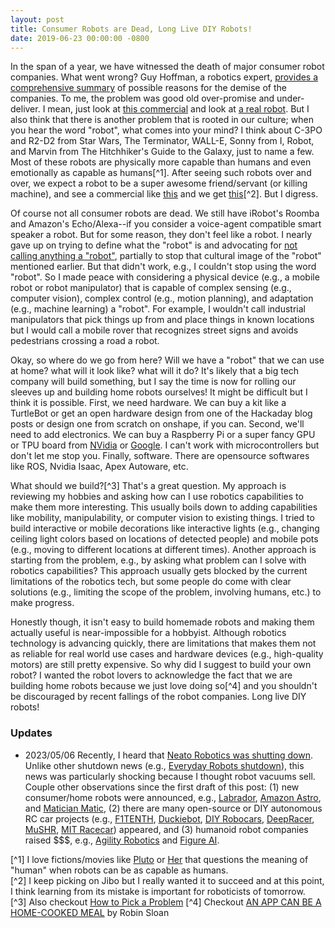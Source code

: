 ```yaml
---
layout: post
title: Consumer Robots are Dead, Long Live DIY Robots!
date: 2019-06-23 00:00:00 -0800
---
```


In the span of a year, we have witnessed the death of major consumer robot companies.
What went wrong?
Guy Hoffman, a robotics expert, [provides a comprehensive summary](https://spectrum.ieee.org/anki-jibo-and-kuri-what-we-can-learn-from-social-robotics-failures) of possible reasons for the demise of the companies.
To me, the problem was good old over-promise and under-deliver.
I mean, just look at [this commercial](https://youtu.be/H0h20jRA5M0) and look at [a real robot](https://youtu.be/xmntMiJ5zKs).
But I also think that there is another problem that is rooted in our culture; when you hear the word "robot", what comes into your mind?
I think about C-3PO and R2-D2 from Star Wars, The Terminator, WALL-E, Sonny from I, Robot, and Marvin from The Hitchhiker's Guide to the Galaxy, just to name a few.
Most of these robots are physically more capable than humans  and even emotionally as capable as humans[^1].
After seeing such robots over and over, we expect a robot to be a super awesome friend/servant (or killing machine), and see a commercial like [this](https://youtu.be/H0h20jRA5M0) and we get [this](https://youtu.be/xmntMiJ5zKs)[^2].
But I digress.

Of course not all consumer robots are dead.
We still have iRobot's Roomba and Amazon's Echo/Alexa--if you consider a voice-agent compatible smart speaker a robot.
But for some reason, they don't feel like a robot.
I nearly gave up on trying to define what the "robot" is and advocating for [not calling anything a "robot"](https://twitter.com/mjyc_/status/1300898349529182208), partially to stop that cultural image of the "robot" mentioned earlier.
But that didn't work, e.g., I couldn't stop using the word "robot".
So I made peace with considering a physical device (e.g., a mobile robot or robot manipulator) that is capable of complex sensing (e.g., computer vision), complex control (e.g., motion planning), and adaptation (e.g., machine learning) a "robot".
For example, I wouldn't call industrial manipulators that pick things up from and place things in known locations but I would call a mobile rover that recognizes street signs and avoids pedestrians crossing a road a robot.

Okay, so where do we go from here?
Will we have a "robot" that we can use at home? what will it look like? what will it do?
It's likely that a big tech company will build something, but I say the time is now for rolling our sleeves up and building home robots ourselves!
It might be difficult but I think it is possible.
First, we need hardware.
We can buy a kit like a TurtleBot or get an open hardware design from one of the Hackaday blog posts or design one from scratch on onshape, if you can.
Second, we'll need to add electronics.
We can buy a Raspberry Pi or a super fancy GPU or TPU board from [NVidia](https://developer.nvidia.com/embedded/jetson-nano) or [Google](https://coral.ai).
I can't work with microcontrollers but don't let me stop you.
Finally, software.
There are opensource softwares like ROS, Nvidia Isaac, Apex Autoware, etc.

What should we build?[^3]
That's a great question.
My approach is reviewing my hobbies and asking how can I use robotics capabilities to make them more interesting.
This usually boils down to adding capabilities like mobility, manipulability, or computer vision to existing things. I tried to build interactive or mobile decorations like interactive lights (e.g., changing ceiling light colors based on locations of detected people) and mobile pots (e.g., moving to different locations at different times).
Another approach is starting from the problem, e.g., by asking what problem can I solve with robotics capabilities?
This approach usually gets blocked by the current limitations of the robotics tech, but some people do come with clear solutions (e.g., limiting the scope of the problem, involving humans, etc.) to make progress.

Honestly though, it isn't easy to build homemade robots and making them actually useful is near-impossible for a hobbyist.
Although robotics technology is advancing quickly, there are limitations that makes them not as reliable for real world use cases and hardware devices (e.g., high-quality motors) are still pretty expensive.
So why did I suggest to build your own robot?
I wanted the robot lovers to acknowledge the fact that we are building home robots because we just love doing so[^4] and you shouldn't be discouraged by recent fallings of the robot companies.
Long live DIY robots!


### Updates

- 2023/05/06 Recently, I heard that [Neato Robotics was shutting down](https://techcrunch.com/2023/05/01/neato-robotics-is-being-shut-down-after-18-years/). Unlike other shutdown news (e.g., [Everyday Robots shutdown](https://www.theverge.com/2023/2/24/23613214/everyday-robots-google-alphabet-shut-down)), this news was particularly shocking because I thought robot vacuums sell. Couple other observations since the first draft of this post: (1) new consumer/home robots were announced, e.g., [Labrador](https://labradorsystems.com/), [Amazon Astro](https://www.aboutamazon.com/news/devices/meet-astro-a-home-robot-unlike-any-other), and [Matician Matic](https://www.tiktok.com/@arina.bloom/video/7221590486514027818), (2) there are many open-source or DIY autonomous RC car projects (e.g., [F1TENTH](https://f1tenth.org/), [Duckiebot](https://www.duckietown.org/), [DIY Robocars](https://www.diyrobocars.com/), [DeepRacer](https://aws.amazon.com/deepracer/), [MuSHR](https://mushr.io/), [MIT Racecar](https://racecar.mit.edu/)) appeared, and (3) humanoid robot companies raised $$$, e.g., [Agility Robotics](https://agilityrobotics.com/news/2022/future-robotics) and [Figure AI](https://www.figure.ai/).

[^1] I love fictions/movies like [Pluto](https://en.wikipedia.org/wiki/Pluto_(manga)) or [Her](https://en.wikipedia.org/wiki/Her_(film)) that questions the meaning of "human" when robots can be as capable as humans.<br>
[^2] I keep picking on Jibo but I really wanted it to succeed and at this point, I think learning from its mistake is important for roboticists of tomorrow.
<br>
[^3] Also checkout [How to Pick a Problem](https://generalrobots.substack.com/p/how-to-pick-a-problem)
[^4] Checkout [AN APP CAN BE A HOME-COOKED MEAL](https://www.robinsloan.com/notes/home-cooked-app/) by Robin Sloan

